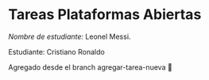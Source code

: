 # Tareas Plataformas Abiertas

*Nombre de estudiante:* Leonel Messi.

Estudiante: Cristiano Ronaldo


Agregado desde el branch agregar-tarea-nueva 🚀